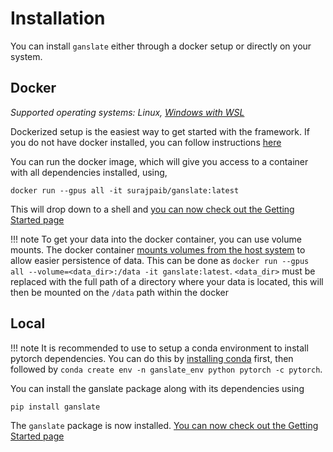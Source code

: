 # Installation

You can install `ganslate` either through a docker setup or directly on your system. 
## Docker
*Supported operating systems: Linux, [Windows with WSL](https://docs.nvidia.com/cuda/wsl-user-guide/index.html)*

Dockerized setup is the easiest way to get started with the framework. If you do not have docker installed, you can follow instructions [here](https://docs.docker.com/engine/install/ubuntu/#install-using-the-repository)


You can run the docker image, which will give you access to a container with all dependencies installed, using,

```console
docker run --gpus all -it surajpaib/ganslate:latest
```

This will drop down to a shell and [you can now check out the Getting Started page](getting_started/first_run.md)



!!! note 
	To get your data into the docker container, you can use volume mounts. The docker container [mounts volumes from the host system](https://docs.docker.com/storage/volumes/) to allow easier persistence of data. This can be done as `docker run --gpus all --volume=<data_dir>:/data -it ganslate:latest`. `<data_dir>` must be replaced with the full path of a directory where your data is located, this will then be mounted on the `/data` path within the docker

## Local

!!! note
	It is recommended to use to setup a conda environment to install pytorch dependencies. You can do this by 
	[installing conda](https://conda.io/projects/conda/en/latest/user-guide/install/index.html#regular-installation) first, then followed by `conda create env -n ganslate_env python pytorch -c pytorch`.

You can install the ganslate package along with its dependencies using
```console
pip install ganslate
```

The `ganslate` package is now installed. [You can now check out the Getting Started page](getting_started/first_run.md)
